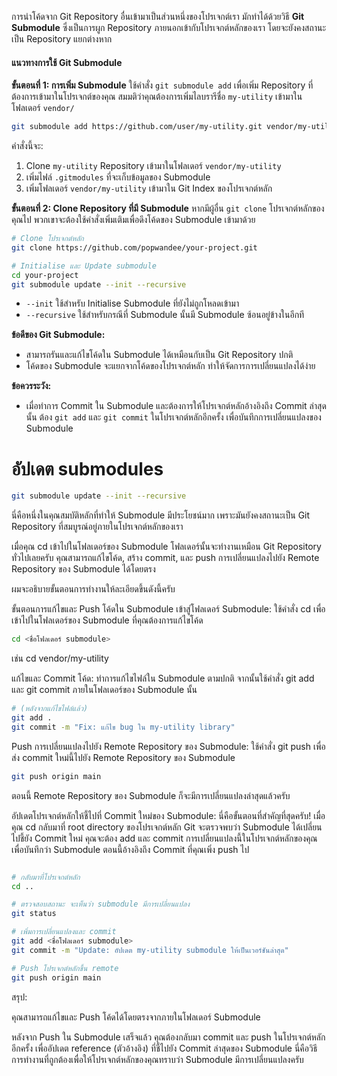 การนำโค้ดจาก Git Repository อื่นเข้ามาเป็นส่วนหนึ่งของโปรเจกต์เรา มักทำได้ด้วยวิธี **Git Submodule** ซึ่งเป็นการผูก Repository ภายนอกเข้ากับโปรเจกต์หลักของเรา โดยจะยังคงสถานะเป็น Repository แยกต่างหาก

#### แนวทางการใช้ Git Submodule

**ขั้นตอนที่ 1: การเพิ่ม Submodule**
ใช้คำสั่ง `git submodule add` เพื่อเพิ่ม Repository ที่ต้องการเข้ามาในโปรเจกต์ของคุณ
สมมติว่าคุณต้องการเพิ่มไลบรารีชื่อ `my-utility` เข้ามาในโฟลเดอร์ `vendor/`

```bash
git submodule add https://github.com/user/my-utility.git vendor/my-utility
```

คำสั่งนี้จะ:

1.  Clone `my-utility` Repository เข้ามาในโฟลเดอร์ `vendor/my-utility`
2.  เพิ่มไฟล์ `.gitmodules` ที่จะเก็บข้อมูลของ Submodule
3.  เพิ่มโฟลเดอร์ `vendor/my-utility` เข้ามาใน Git Index ของโปรเจกต์หลัก

**ขั้นตอนที่ 2: Clone Repository ที่มี Submodule**
หากมีผู้อื่น `git clone` โปรเจกต์หลักของคุณไป พวกเขาจะต้องใช้คำสั่งเพิ่มเติมเพื่อดึงโค้ดของ Submodule เข้ามาด้วย

```bash
# Clone โปรเจกต์หลัก
git clone https://github.com/popwandee/your-project.git

# Initialise และ Update submodule
cd your-project
git submodule update --init --recursive
```

  * `--init` ใช้สำหรับ Initialise Submodule ที่ยังไม่ถูกโหลดเข้ามา
  * `--recursive` ใช้สำหรับกรณีที่ Submodule นั้นมี Submodule ซ้อนอยู่ข้างในอีกที

**ข้อดีของ Git Submodule:**

  * สามารถรันและแก้ไขโค้ดใน Submodule ได้เหมือนกับเป็น Git Repository ปกติ
  * โค้ดของ Submodule จะแยกจากโค้ดของโปรเจกต์หลัก ทำให้จัดการการเปลี่ยนแปลงได้ง่าย

**ข้อควรระวัง:**

  * เมื่อทำการ Commit ใน Submodule และต้องการให้โปรเจกต์หลักอ้างอิงถึง Commit ล่าสุดนั้น ต้อง `git add` และ `git commit` ในโปรเจกต์หลักอีกครั้ง เพื่อบันทึกการเปลี่ยนแปลงของ Submodule

# อัปเดต submodules
```bash
git submodule update --init --recursive
```
นี่คือหนึ่งในคุณสมบัติหลักที่ทำให้ Submodule มีประโยชน์มาก เพราะมันยังคงสถานะเป็น Git Repository ที่สมบูรณ์อยู่ภายในโปรเจกต์หลักของเรา

เมื่อคุณ cd เข้าไปในโฟลเดอร์ของ Submodule โฟลเดอร์นั้นจะทำงานเหมือน Git Repository ทั่วไปเลยครับ คุณสามารถแก้ไขโค้ด, สร้าง commit, และ push การเปลี่ยนแปลงไปยัง Remote Repository ของ Submodule ได้โดยตรง

ผมจะอธิบายขั้นตอนการทำงานให้ละเอียดขึ้นดังนี้ครับ

ขั้นตอนการแก้ไขและ Push โค้ดใน Submodule
เข้าสู่โฟลเดอร์ Submodule:
ใช้คำสั่ง cd เพื่อเข้าไปในโฟลเดอร์ของ Submodule ที่คุณต้องการแก้ไขโค้ด

```bash
cd <ชื่อโฟลเดอร์ submodule>
```
เช่น cd vendor/my-utility

แก้ไขและ Commit โค้ด:
ทำการแก้ไขไฟล์ใน Submodule ตามปกติ จากนั้นใช้คำสั่ง git add และ git commit ภายในโฟลเดอร์ของ Submodule นั้น

```bash
# (หลังจากแก้ไขไฟล์แล้ว)
git add .
git commit -m "Fix: แก้ไข bug ใน my-utility library"
```
Push การเปลี่ยนแปลงไปยัง Remote Repository ของ Submodule:
ใช้คำสั่ง git push เพื่อส่ง commit ใหม่นี้ไปยัง Remote Repository ของ Submodule

```bash
git push origin main
```
ตอนนี้ Remote Repository ของ Submodule ก็จะมีการเปลี่ยนแปลงล่าสุดแล้วครับ

อัปเดตโปรเจกต์หลักให้ชี้ไปที่ Commit ใหม่ของ Submodule:
นี่คือขั้นตอนที่สำคัญที่สุดครับ! เมื่อคุณ cd กลับมาที่ root directory ของโปรเจกต์หลัก Git จะตรวจพบว่า Submodule ได้เปลี่ยนไปชี้ยัง Commit ใหม่
คุณจะต้อง add และ commit การเปลี่ยนแปลงนี้ในโปรเจกต์หลักของคุณ เพื่อบันทึกว่า Submodule ตอนนี้อ้างอิงถึง Commit ที่คุณเพิ่ง push ไป

```bash

# กลับมาที่โปรเจกต์หลัก
cd ..

# ตรวจสอบสถานะ จะเห็นว่า submodule มีการเปลี่ยนแปลง
git status

# เพิ่มการเปลี่ยนแปลงและ commit
git add <ชื่อโฟลเดอร์ submodule>
git commit -m "Update: อัปเดต my-utility submodule ให้เป็นเวอร์ชันล่าสุด"

# Push โปรเจกต์หลักขึ้น remote
git push origin main
```
สรุป:

คุณสามารถแก้ไขและ Push โค้ดได้โดยตรงจากภายในโฟลเดอร์ Submodule

หลังจาก Push ใน Submodule เสร็จแล้ว คุณต้องกลับมา commit และ push ในโปรเจกต์หลักอีกครั้ง เพื่ออัปเดต reference (ตัวอ้างอิง) ที่ชี้ไปยัง Commit ล่าสุดของ Submodule
นี่คือวิธีการทำงานที่ถูกต้องเพื่อให้โปรเจกต์หลักของคุณทราบว่า Submodule มีการเปลี่ยนแปลงครับ